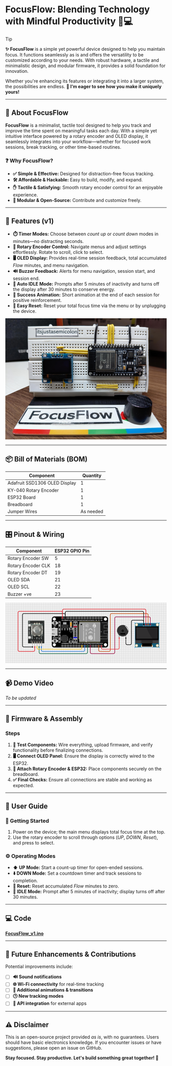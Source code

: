 # FocusFlow: Blending Technology with Mindful Productivity 🧠💻  
> [!TIP]  
> **✨ FocusFlow** is a simple yet powerful device designed to help you maintain focus. It functions seamlessly as is and offers the versatility to be customized according to your needs. With robust hardware, a tactile and minimalistic design, and modular firmware, it provides a solid foundation for innovation.  
>  
> Whether you're enhancing its features or integrating it into a larger system, the possibilities are endless. **🚀 I’m eager to see how you make it uniquely yours!**  

---

## 🌟 About FocusFlow  
**FocusFlow** is a minimalist, tactile tool designed to help you track and improve the time spent on meaningful tasks each day. With a simple yet intuitive interface powered by a rotary encoder and OLED display, it seamlessly integrates into your workflow—whether for focused work sessions, break tracking, or other time-based routines.  

### ❓ Why FocusFlow?  
- **✅ Simple & Effective:** Designed for distraction-free focus tracking.  
- **🛠️ Affordable & Hackable:** Easy to build, modify, and expand.  
- **✋ Tactile & Satisfying:** Smooth rotary encoder control for an enjoyable experience.  
- **📖 Modular & Open-Source:** Contribute and customize freely.  

---

## 🚀 Features (v1)  
- **⏱️ Timer Modes:** Choose between *count up* or *count down* modes in minutes—no distracting seconds.  
- **🔄 Rotary Encoder Control:** Navigate menus and adjust settings effortlessly. Rotate to scroll, click to select.  
- **🖥️ OLED Display:** Provides real-time session feedback, total accumulated *Flow* minutes, and menu navigation.  
- **🔊 Buzzer Feedback:** Alerts for menu navigation, session start, and session end.  
- **🔋 Auto IDLE Mode:** Prompts after 5 minutes of inactivity and turns off the display after 30 minutes to conserve energy.  
- **🎉 Success Animation:** Short animation at the end of each session for positive reinforcement.  
- **🔄 Easy Reset:** Reset your total focus time via the menu or by unplugging the device.  

![FocusFlow](https://github.com/itsjustasemicolon/FocusFlow/blob/main/FocusFlow_v1.jpg)  

---

## 📦 Bill of Materials (BOM)  
| Component                     | Quantity |  
|-------------------------------|----------|  
| Adafruit SSD1306 OLED Display | 1        |  
| KY-040 Rotary Encoder         | 1        |  
| ESP32 Board                   | 1        |  
| Breadboard                    | 1        |  
| Jumper Wires                  | As needed|  

---

## 🎛️ Pinout & Wiring  
| Component            | ESP32 GPIO Pin |  
|----------------------|----------------|  
| Rotary Encoder SW    | 5              |  
| Rotary Encoder CLK   | 18             |  
| Rotary Encoder DT    | 19             |  
| OLED SDA             | 21             |  
| OLED SCL             | 22             |  
| Buzzer +ve           | 23             |  

![Circuit Diagram](https://github.com/itsjustasemicolon/FocusFlow/blob/main/circuitDiagram.png)  

---

## 📹 Demo Video  
*To be updated*  

---
## 🔧 Firmware & Assembly  
### Steps  
1. **🔌 Test Components:** Wire everything, upload firmware, and verify functionality before finalizing connections.  
2. **🖥️ Connect OLED Panel:** Ensure the display is correctly wired to the ESP32.  
3. **🔄 Attach Rotary Encoder & ESP32:** Place components securely on the breadboard.  
4. **✅ Final Checks:** Ensure all connections are stable and working as expected.  

---

## 📘 User Guide  
### 🚀 Getting Started  
1. Power on the device; the main menu displays total focus time at the top.  
2. Use the rotary encoder to scroll through options (*UP*, *DOWN*, *Reset*), and press to select.  

### ⚙️ Operating Modes  
- **⬆️ UP Mode:** Start a count-up timer for open-ended sessions.  
- **⬇️ DOWN Mode:** Set a countdown timer and track sessions to completion.  
- **🔄 Reset:** Reset accumulated *Flow* minutes to zero.  
- **🔋 IDLE Mode:** Prompt after 5 minutes of inactivity; display turns off after 30 minutes.  

---

## 💻 Code  
**[FocusFlow_v1.ino](https://github.com/itsjustasemicolon/FocusFlow/blob/main/FocusFlow_v1.ino)**  

---

## 🚀 Future Enhancements & Contributions  
Potential improvements include:  
- [ ] **🔊 Sound notifications**  
- [ ] **🌐 Wi-Fi connectivity** for real-time tracking  
- [ ] **🎨 Additional animations & transitions**  
- [ ] **🕒 New tracking modes**  
- [ ] **🔌 API integration** for external apps  

---

## ⚠️ Disclaimer  
This is an open-source project provided *as is*, with no guarantees. Users should have basic electronics knowledge. If you encounter issues or have suggestions, please open an issue on GitHub.  

**Stay focused. Stay productive. Let's build something great together! 🚀**  
